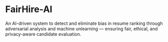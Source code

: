 # FairHire-AI
An AI-driven system to detect and eliminate bias in resume ranking through adversarial analysis and machine unlearning — ensuring fair, ethical, and privacy-aware candidate evaluation.
